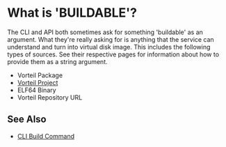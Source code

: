 # What is 'BUILDABLE'?

The CLI and API both sometimes ask for something 'buildable' as an argument. What they're really asking for is anything that the service 
can understand and turn into virtual disk image. This includes the following types of sources. See their respective pages for information about how to provide them as a string argument.

* Vorteil Package 
* [Vorteil Project](../../projects/introduction)
* ELF64 Binary
* Vorteil Repository URL

## See Also 

* [CLI Build Command](../../../cli/images/build)